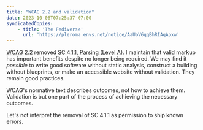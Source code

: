 ```yaml
---
title: "WCAG 2.2 and validation"
date: 2023-10-06T07:25:37-07:00
syndicatedCopies:
    - title: 'The Fediverse'
      url: 'https://pleroma.envs.net/notice/AaUoV6qqBhRIAqApxw'
---
```


<abbr title="Web Content Accessibility Guidelines">WCAG</abbr> 2.2 removed [SC 4.1.1, Parsing (Level A)](https://www.w3.org/WAI/WCAG21/Understanding/parsing.html). I maintain that valid markup has important benefits despite no longer being required. We may find it *possible* to write good software without static analysis, construct a building without blueprints, or make an accessible website without validation. They remain good practices.

<abbr>WCAG's</abbr> normative text describes outcomes, not how to achieve them. Validation is but one part of the process of achieving the necessary outcomes.

Let's not interpret the removal of SC 4.1.1 as permission to ship known errors.
